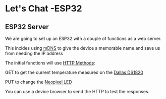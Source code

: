 # Let's Chat -ESP32

## ESP32 Server

We are going to set up an ESP32 with a couple of functions as a web server.

This incldes using [mDNS](https://docs.espressif.com/projects/esp-protocols/mdns/docs/latest/en/index.html) to give the device a memorable name and save us from needing the IP address

The initial functions will use [HTTP Methods](https://www.w3schools.com/tags/ref_httpmethods.asp):

GET to get the current temperature measured on the [Dallas DS1820](https://www.electronicwings.com/esp32/ds18b20-sensor-interfacing-with-esp32)

PUT to change the [Neopixel LED](https://core-electronics.com.au/guides/ws2812-addressable-leds-arduino-quickstart-guide/)

You can use a device browser to send the HTTP to test the responses.

